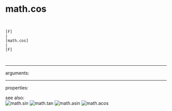 # math.cos

```


[F]
|
[math.cos]
|
[F]

            
```
---
arguments:


---
properties:


see also:<br>
![math.sin]("img/object_math.sin.png")
![math.tan]("img/object_math.tan.png")
![math.asin]("img/object_math.asin.png")
![math.acos]("img/object_math.acos.png")
